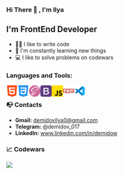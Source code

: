 ### Hi There 👋 , I'm Ilya

## I'm FrontEnd Developer

- 👨‍💻 I like to write code 
- 📖 I'm constantly learning new things
- 💻 I like to solve problems on codewars

### Languages and Tools:
<img align="left" alt="HTML5" width="30px" src="img/html.png"    />
<img align="left" alt="CSS" width="30px" src="img/css.png"    />
<img align="left" alt="Sass" width="30px" src="img/sass.png"    />
<img align="left" alt="Bootstrap" width="30px" src="img/bootstrap.png"    />
<img align="left" alt="JS" width="30px" src="img/js.png"    />
<img align="left" alt="NPM" width="30px" src="img/npm.png"    />
<img align="left" alt="vs" width="30px" src="img/vs.png"    /> 

<br />

### 📭 Contacts 
- **Gmail:** demidovilya0@gmail.com
- **Telegram:** @demidov_017
- **Linkedln:** www.linkedin.com/in/demidow


### 📈 Codewars
<img src='https://www.codewars.com/users/Ilya1707/badges/large'>

